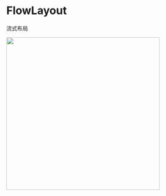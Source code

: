 # FlowLayout
流式布局

<img src="http://img.blog.csdn.net/20170117141326104?watermark/2/text/aHR0cDovL2Jsb2cuY3Nkbi5uZXQvYXhpMjk1MzA5MDY2/font/5a6L5L2T/fontsize/400/fill/I0JBQkFCMA==/dissolve/70/gravity/SouthEast" width="400"/>
